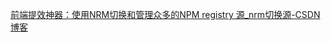 [前端提效神器：使用NRM切换和管理众多的NPM registry 源_nrm切换源-CSDN博客](https://blog.csdn.net/m0_37890289/article/details/135185052)
